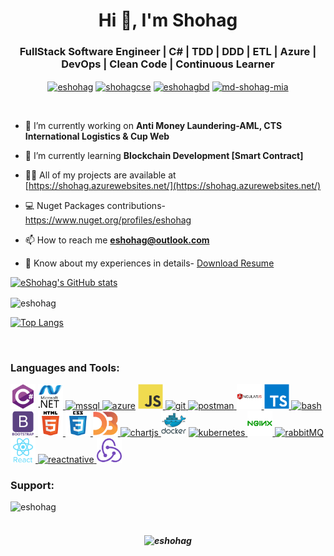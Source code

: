 <h1 align="center">Hi 👋, I'm Shohag</h1>
<h3 align="center">FullStack Software Engineer | C# | TDD | DDD | ETL | Azure | DevOps | Clean Code | Continuous Learner</h3>

<p align="center">
<a href="https://linkedin.com/in/eshohag" target="blank"><img align="center" src="https://cdn.jsdelivr.net/npm/simple-icons@3.0.1/icons/linkedin.svg" alt="eshohag" height="30" width="40" /></a>
<a href="https://fb.com/shohagcse" target="blank"><img align="center" src="https://cdn.jsdelivr.net/npm/simple-icons@3.0.1/icons/facebook.svg" alt="shohagcse" height="30" width="40" /></a>
<a href="https://twitter.com/eshohagbd" target="blank"><img align="center" src="https://cdn.jsdelivr.net/npm/simple-icons@3.0.1/icons/twitter.svg" alt="eshohagbd" height="30" width="40" /></a>
<a href="https://stackoverflow.com/users/md-shohag-mia" target="blank"><img align="center" src="https://cdn.jsdelivr.net/npm/simple-icons@3.0.1/icons/stackoverflow.svg" alt="md-shohag-mia" height="30" width="40" /></a>
</p>

<br>

- 🔭 I’m currently working on **Anti Money Laundering-AML, CTS International Logistics & Cup Web**

- 🌱 I’m currently learning **Blockchain Development [Smart Contract]**

- 👨‍💻 All of my projects are available at [https://shohag.azurewebsites.net/](https://shohag.azurewebsites.net/)

- 💻 Nuget Packages contributions- https://www.nuget.org/profiles/eshohag

- 📫 How to reach me **eshohag@outlook.com**

- 📄 Know about my experiences in details- <a href="https://rb.gy/2w7bqr" target="_blank">Download Resume</a>

[![eShohag's GitHub stats](https://github-readme-stats.vercel.app/api?username=eshohag&count_private=true&show_icons=true&theme=radical)](https://github.com/eshohag/github-readme-stats)

<p><img align="center" src="https://github-readme-streak-stats.herokuapp.com/?user=eshohag&" alt="eshohag" /></p>

[![Top Langs](https://github-readme-stats.vercel.app/api/top-langs/?username=eshohag)](https://github.com/eshohag/github-readme-stats)

<br>



<h3 align="left">Languages and Tools:</h3>
<p align="left">
    <a href="https://www.w3schools.com/cs/" target="_blank"> <img src="https://raw.githubusercontent.com/devicons/devicon/master/icons/csharp/csharp-original.svg" alt="csharp" width="40" height="40" /></a>
    <a href="https://dotnet.microsoft.com/" target="_blank"> <img src="https://raw.githubusercontent.com/devicons/devicon/master/icons/dot-net/dot-net-original-wordmark.svg" alt="dotnet" width="40" height="40" /> </a>
    <a href="https://www.microsoft.com/en-us/sql-server" target="_blank"> <img src="https://cdn.worldvectorlogo.com/logos/microsoft-sql-server.svg" alt="mssql" width="40" height="40" /> </a>
    <a href="https://azure.microsoft.com/en-in/" target="_blank"><img src="https://www.vectorlogo.zone/logos/microsoft_azure/microsoft_azure-icon.svg" alt="azure" width="40" height="40" /></a>
    <a href="https://developer.mozilla.org/en-US/docs/Web/JavaScript" target="_blank"> <img src="https://raw.githubusercontent.com/devicons/devicon/master/icons/javascript/javascript-original.svg" alt="javascript" width="40" height="40" /> </a>
    <a href="https://git-scm.com/" target="_blank"> <img src="https://www.vectorlogo.zone/logos/git-scm/git-scm-icon.svg" alt="git" width="40" height="40" /> </a>
    <a href="https://postman.com" target="_blank"> <img src="https://www.vectorlogo.zone/logos/getpostman/getpostman-icon.svg" alt="postman" width="40" height="40" /> </a>
    <a href="https://angular.io" target="_blank"><img src="https://raw.githubusercontent.com/devicons/devicon/master/icons/angularjs/angularjs-original-wordmark.svg" alt="angularjs" width="40" height="40" /> </a>
    <a href="https://www.typescriptlang.org/" target="_blank"> <img src="https://raw.githubusercontent.com/devicons/devicon/master/icons/typescript/typescript-original.svg" alt="typescript" width="40" height="40" /> </a>
    <a href="https://www.gnu.org/software/bash/" target="_blank"> <img src="https://www.vectorlogo.zone/logos/gnu_bash/gnu_bash-icon.svg" alt="bash" width="40" height="40" /> </a>
    <a href="https://getbootstrap.com" target="_blank"> <img src="https://raw.githubusercontent.com/devicons/devicon/master/icons/bootstrap/bootstrap-plain-wordmark.svg" alt="bootstrap" width="40" height="40" /> </a>
    <a href="https://www.w3.org/html/" target="_blank"> <img src="https://raw.githubusercontent.com/devicons/devicon/master/icons/html5/html5-original-wordmark.svg" alt="html5" width="40" height="40" /> </a>
    <a href="https://www.w3schools.com/css/" target="_blank"> <img src="https://raw.githubusercontent.com/devicons/devicon/master/icons/css3/css3-original-wordmark.svg" alt="css3" width="40" height="40" /> </a>
    <a href="https://d3js.org/" target="_blank"> <img src="https://raw.githubusercontent.com/devicons/devicon/master/icons/d3js/d3js-original.svg" alt="d3js" width="40" height="40" /> </a>
    <a href="https://www.chartjs.org" target="_blank"> <img src="https://www.chartjs.org/media/logo-title.svg" alt="chartjs" width="40" height="40" /> </a>
    <a href="https://www.docker.com/" target="_blank"> <img src="https://raw.githubusercontent.com/devicons/devicon/master/icons/docker/docker-original-wordmark.svg" alt="docker" width="40" height="40" /></a>
    <a href="https://kubernetes.io" target="_blank"> <img src="https://www.vectorlogo.zone/logos/kubernetes/kubernetes-icon.svg" alt="kubernetes" width="40" height="40" /> </a>
    <a href="https://www.nginx.com" target="_blank"> <img src="https://raw.githubusercontent.com/devicons/devicon/master/icons/nginx/nginx-original.svg" alt="nginx" width="40" height="40" /> </a>
    <a href="https://www.rabbitmq.com" target="_blank"> <img src="https://www.vectorlogo.zone/logos/rabbitmq/rabbitmq-icon.svg" alt="rabbitMQ" width="40" height="40" /> </a>
    <a href="https://reactjs.org/" target="_blank"> <img src="https://raw.githubusercontent.com/devicons/devicon/master/icons/react/react-original-wordmark.svg" alt="react" width="40" height="40" /> </a>
    <a href="https://reactnative.dev/" target="_blank"> <img src="https://reactnative.dev/img/header_logo.svg" alt="reactnative" width="40" height="40" /> </a>
    <a href="https://redux.js.org" target="_blank"> <img src="https://raw.githubusercontent.com/devicons/devicon/master/icons/redux/redux-original.svg" alt="redux" width="40" height="40" /> </a>
</p>


<h3 align="left">Support:</h3>
<p>
  <a href="https://www.buymeacoffee.com/eshohag">
    <img align="left" src="https://cdn.buymeacoffee.com/buttons/v2/default-yellow.png" height="50" width="210" alt="eshohag" />
  </a>
</p>

<br>
<br>

<h5 align="center"><img src="https://profile-counter.glitch.me/eshohag/count.svg" alt="eshohag" /></h5>
